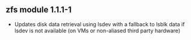 ## zfs module 1.1.1-1

* Updates disk data retrieval using lsdev with a fallback to lsblk data if lsdev is not available (on VMs or non-aliased third party hardware)
